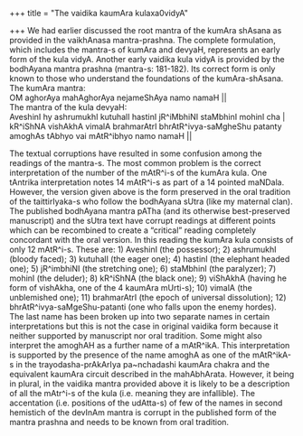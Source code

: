 +++
title = "The vaidika kaumAra kulaxa0vidyA"

+++
We had earlier discussed the root mantra of the kumAra shAsana as
provided in the vaikhAnasa mantra-prashna. The complete formulation,
which includes the mantra-s of kumAra and devyaH, represents an early
form of the kula vidyA. Another early vaidika kula vidyA is provided by
the bodhAyana mantra prashna (mantra-s: 181-182). Its correct form is
only known to those who understand the foundations of the
kumAra-shAsana.  
The kumAra mantra:  
OM aghorAya mahAghorAya nejameShAya namo namaH ||  
The mantra of the kula devyaH:  
AveshinI hy ashrumukhI kutuhalI hastinI jR^iMbhiNI staMbhinI mohinI cha
|  
kR^iShNA vishAkhA vimalA brahmarAtrI bhrAtR^ivya-saMgheShu patanty
amoghAs tAbhyo vai mAtR^ibhyo namo namaH ||

The textual corruptions have resulted in some confusion among the
readings of the mantra-s. The most common problem is the correct
interpretation of the number of the mAtR^i-s of the kumAra kula. One
tAntrika interpretation notes 14 mAtR^i-s as part of a 14 pointed
maNDala. However, the version given above is the form preserved in the
oral tradition of the taittirIyaka-s who follow the bodhAyana sUtra
(like my maternal clan). The published bodhAyana mantra pATha (and its
otherwise best-preserved manuscript) and the sUtra text have corrupt
readings at different points which can be recombined to create a
“critical” reading completely concordant with the oral version. In
this reading the kumAra kula consists of only 12 mAtR^i-s. These are: 1)
AveshinI (the possessor); 2) ashrumukhI (bloody faced); 3) kutuhalI (the
eager one); 4) hastinI (the elephant headed one); 5) jR^imbhiNI (the
stretching one); 6) staMbhinI (the paralyzer); 7) mohinI (the deluder);
8) kR^iShNA (the black one); 9) viShAkhA (having he form of vishAkha,
one of the 4 kaumAra mUrti-s); 10) vimalA (the unblemished one); 11)
brahmarAtrI (the epoch of universal dissolution); 12)
bhrAtR^ivya-saMgeShu-patanti (one who falls upon the enemy hordes).  
The last name has been broken up into two separate names in certain
interpretations but this is not the case in original vaidika form
because it neither supported by manuscript nor oral tradition. Some
might also interpret the amoghAH as a further name of a mAtR^ikA. This
interpretation is supported by the presence of the name amoghA as one of
the mAtR^ikA-s in the trayodasha-prAkArIya pa\~nchadashi kaumAra chakra
and the equivalent kaumAra circuit described in the mahAbhArata.
However, it being in plural, in the vaidika mantra provided above it is
likely to be a description of all the mAtr^i-s of the kula (i.e. meaning
they are infallible). The accentation (i.e. positions of the udAtta-s)
of few of the names in second hemistich of the devInAm mantra is corrupt
in the published form of the mantra prashna and needs to be known from
oral tradition.
